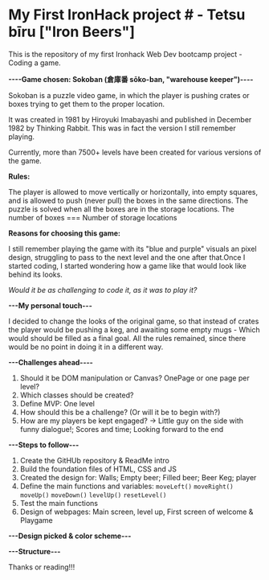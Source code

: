 # My First IronHack project # - Tetsu bīru ["Iron Beers"]

<p>This is the repository of my first Ironhack Web Dev bootcamp project - Coding a game.</p>

<p><b>----Game chosen: Sokoban (倉庫番 sōko-ban, "warehouse keeper")----</b></p>

<p>Sokoban is a puzzle video game, in which the player is pushing crates or boxes trying to get them to the proper location.</p>
<p>It was created in 1981 by Hiroyuki Imabayashi and published in December 1982 by Thinking Rabbit.
This was in fact the version I still remember playing.</p>

<p>Currently, more than 7500+ levels have been created for various versions of the game.</p>

<p><b>Rules:</b></p>
<p>The player is allowed to move vertically or horizontally, into empty squares, and is allowed to push (never pull) the boxes in the same directions. The puzzle is solved when all the boxes are in the storage locations.
The number of boxes === Number of storage locations</p>

<p><b>Reasons for choosing this game:</b></p>
<p>I still remember playing the game with its "blue and purple" visuals an pixel design, struggling to pass to the next level and the one after that.Once I started coding, I started wondering how a game like that would look like behind its looks.</p>
<i>Would it be as challenging to code it, as it was to play it?</i>
<br>

<b>---My personal touch---</b>

<p>I decided to change the looks of the original game, so that instead of crates the player would be pushing a keg, and awaiting some empty mugs - Which would should be filled as a final goal.
All the rules remained, since there would be no point in doing it in a different way.</p>

<b>---Challenges ahead----</b>
<ol> 
  <li>Should it be DOM manipulation or Canvas? OnePage or one page per level?</li>
  <li>Which classes should be created?</li>
  <li>Define MVP: One level</li>
  <li>How should this be a challenge? (Or will it be to begin with?)</li>
  <li>How are my players be kept engaged? -> Little guy on the side with funny dialogue!; Scores and time; Looking forward to the end</li>
</ol>

<b>---Steps to follow---</b>
<ol>
  <li>Create the GitHUb repository & ReadMe intro</li>
  <li>Build the foundation files of HTML, CSS and JS</li>
  <li>Created the design for: Walls; Empty beer; Filled beer; Beer Keg; player</li>
  <li>Define the main functions and variables: <code>moveLeft()</code> <code>moveRight()</code> <code>moveUp()</code> <code>moveDown()</code> <code>levelUp()</code> <code>resetLevel()</code></li>
  <li>Test the main functions</li>
  <li>Design of webpages: Main screen, level up, First screen of welcome & Playgame</li>
</ol>

<b>---Design picked & color scheme---</b>

<b>---Structure---</b>


Thanks or reading!!!
